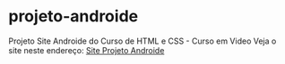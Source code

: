 # projeto-androide
Projeto Site Androide do Curso de HTML e CSS - Curso em Video
Veja o site neste endereço:  <a href="https://carolhangai.github.io/projeto-androide/">Site Projeto Androide</a>    

